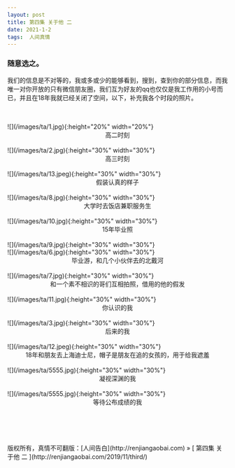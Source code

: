```yaml
---
layout: post  
title: 第四集 关于他 二 
date: 2021-1-2  
tags:  人间真情
---
```

### 随意选之。  


我们的信息是不对等的，我或多或少的能够看到，搜到，查到你的部分信息，而我唯一对你开放的只有微信朋友圈，我们互为好友的qq也仅仅是我工作用的小号而已，并且在18年我就已经关闭了空间，以下，补充我各个时段的照片。

<br/> 
<br/>
![](/images/ta/1.jpg){:height="20%" width="20%"}

<center>
高二时刻
</center>

<br/>
![](/images/ta/2.jpg){:height="30%" width="30%"}

<center>
高三时刻
</center>


<br/>
![](/images/ta/13.jpeg){:height="30%" width="30%"}
<center>
假装认真的样子
</center>



<br/>
![](/images/ta/8.jpg){:height="30%" width="30%"}

<center>
大学时去饭店兼职服务生
</center>




<br/>
![](/images/ta/10.jpg){:height="30%" width="30%"}
<center>
15年毕业照
</center>

<br/>
![](/images/ta/9.jpg){:height="30%" width="30%"}




<br/>
![](/images/ta/6.jpg){:height="30%" width="30%"}
<center>
毕业游，和几个小伙伴去的北戴河
</center>




<br/>
![](/images/ta/7.jpg){:height="30%" width="30%"}
<center>
和一个素不相识的哥们互相拍照，借用的他的假发
</center>



<br/>
![](/images/ta/11.jpg){:height="30%" width="30%"}
<center>
你认识的我
</center>


<br/>
![](/images/ta/3.jpg){:height="30%" width="30%"}
<center>
后来的我
</center>

<br/>
![](/images/ta/12.jpeg){:height="30%" width="30%"}
<center>
18年和朋友去上海迪士尼，帽子是朋友在追的女孩的，用于给我遮羞
</center>

<br/>
![](/images/ta/5555.jpg){:height="30%" width="30%"}
<center>
凝视深渊的我
</center>


<br/>
![](/images/ta/5555.jpg){:height="30%" width="30%"}
<center>
等待公布成绩的我
</center>


<br/> 
<br/> 
<br/> 
<br/> 
<br/> 
版权所有，真情不可翻版：[人间告白](http://renjiangaobai.com) » [ 第四集 关于他 二 ](http://renjiangaobai.com/2019/11/third/)  
<br/>